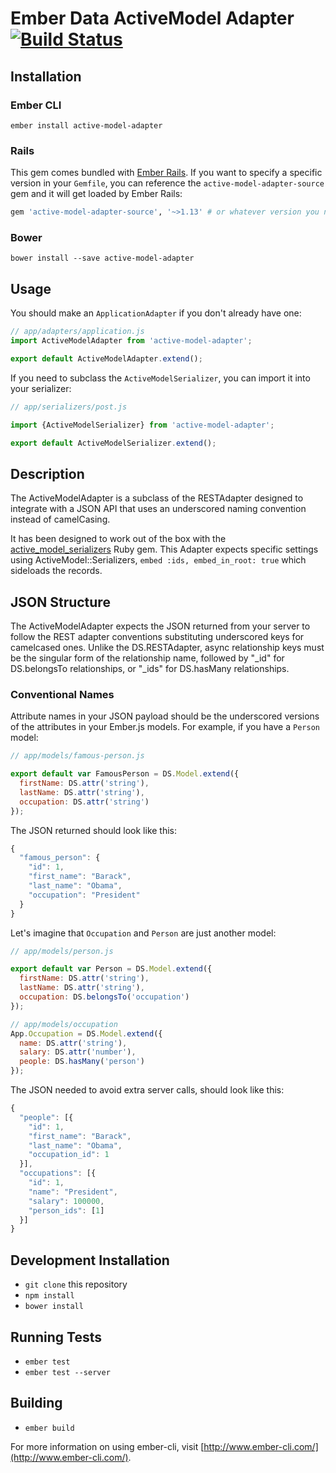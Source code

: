 # Ember Data ActiveModel Adapter [![Build Status](https://travis-ci.org/ember-data/active-model-adapter.svg?branch=master)](https://travis-ci.org/ember-data/active-model-adapter)

## Installation

### Ember CLI

`ember install active-model-adapter`

### Rails

This gem comes bundled with [Ember
Rails](https://github.com/emberjs/ember-rails). If you want to specify a
specific version in your `Gemfile`, you can reference the
`active-model-adapter-source` gem and it will get loaded by Ember Rails:

```ruby
gem 'active-model-adapter-source', '~>1.13' # or whatever version you need
```

### Bower

`bower install --save active-model-adapter`

## Usage

You should make an `ApplicationAdapter` if you don't already have one:

```js
// app/adapters/application.js
import ActiveModelAdapter from 'active-model-adapter';

export default ActiveModelAdapter.extend();
```

If you need to subclass the `ActiveModelSerializer`, you can import it
into your serializer:

```js
// app/serializers/post.js

import {ActiveModelSerializer} from 'active-model-adapter';

export default ActiveModelSerializer.extend();
```

## Description

The ActiveModelAdapter is a subclass of the RESTAdapter designed to integrate
with a JSON API that uses an underscored naming convention instead of camelCasing.

It has been designed to work out of the box with the
[active\_model\_serializers](http://github.com/rails-api/active_model_serializers)
Ruby gem. This Adapter expects specific settings using ActiveModel::Serializers,
`embed :ids, embed_in_root: true` which sideloads the records.

## JSON Structure

The ActiveModelAdapter expects the JSON returned from your server to follow
the REST adapter conventions substituting underscored keys for camelcased ones.
Unlike the DS.RESTAdapter, async relationship keys must be the singular form
of the relationship name, followed by "_id" for DS.belongsTo relationships,
or "_ids" for DS.hasMany relationships.

### Conventional Names

Attribute names in your JSON payload should be the underscored versions of
the attributes in your Ember.js models.
For example, if you have a `Person` model:

```js
// app/models/famous-person.js

export default var FamousPerson = DS.Model.extend({
  firstName: DS.attr('string'),
  lastName: DS.attr('string'),
  occupation: DS.attr('string')
});
```

The JSON returned should look like this:

```js
{
  "famous_person": {
    "id": 1,
    "first_name": "Barack",
    "last_name": "Obama",
    "occupation": "President"
  }
}
```

Let's imagine that `Occupation`  and `Person` are just another model:

```js
// app/models/person.js

export default var Person = DS.Model.extend({
  firstName: DS.attr('string'),
  lastName: DS.attr('string'),
  occupation: DS.belongsTo('occupation')
});

// app/models/occupation
App.Occupation = DS.Model.extend({
  name: DS.attr('string'),
  salary: DS.attr('number'),
  people: DS.hasMany('person')
});
```

The JSON needed to avoid extra server calls, should look like this:

```js
{
  "people": [{
    "id": 1,
    "first_name": "Barack",
    "last_name": "Obama",
    "occupation_id": 1
  }],
  "occupations": [{
    "id": 1,
    "name": "President",
    "salary": 100000,
    "person_ids": [1]
  }]
}
```

## Development Installation

* `git clone` this repository
* `npm install`
* `bower install`

## Running Tests

* `ember test`
* `ember test --server`

## Building

* `ember build`

For more information on using ember-cli, visit [http://www.ember-cli.com/](http://www.ember-cli.com/).
